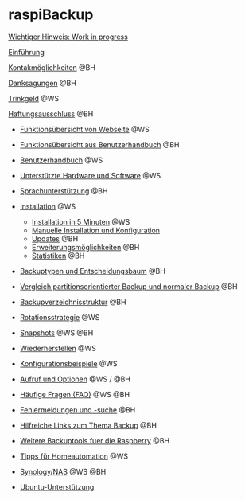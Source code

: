 # raspiBackup

[Wichtiger Hinweis: Work in progress](WIP.md)

[Einführung](einfuehrung.md)

[Kontakmöglichkeiten](kontaktmoeglichkeiten.md)   @BH

[Danksagungen](danksagungen.md)    @BH

[Trinkgeld](trinkgeld.md)   @WS

[Haftungsausschluss](haftungsausschluss.md)    @BH

- [Funktionsübersicht von Webseite](funktionsuebersicht.md)   @WS
- [Funktionsübersicht aus Benutzerhandbuch](funktionsuebersicht2.md)  @BH

- [Benutzerhandbuch](benutzerhandbuch.md)   @WS

- [Unterstützte Hardware und Software](unterstuetzte-hardware-und-software.md)   @WS
- [Sprachunterstützung](sprachunterstuetzung.md)    @BH

- [Installation](installation.md)   @WS
    - [Installation in 5 Minuten](installation-in-5-minuten.md)   @WS
    - [Manuelle Installation und Konfiguration](manuelle-installation-und-konfiguration.md)
    - [Updates](updates.md)    @BH
    - [Erweiterungsmöglichkeiten](erweiterungsmoeglichkeiten.md)    @BH
    - [Statistiken](statistiken.md)    @BH

- [Backuptypen und Entscheidungsbaum](backuptypen.md)    @BH
- [Vergleich partitionsorientierter Backup und normaler Backup](normaler-oder-partitions-backup.md)    @BH
- [Backupverzeichnisstruktur](backup-verzeichnisstruktur.md)    @BH
- [Rotationsstrategie](intelligente-rotationsstrategie.md)   @WS
- [Snapshots](schnappschuesse-snapshots.md)   @WS  @BH

- [Wiederherstellen](wiederherstellen.md)   @WS

- [Konfigurationsbeispiele](konfigurationsbeispiele.md)   @WS

- [Aufruf und Optionen](aufrufsyntax-und-optionen.md)   @WS / @BH

- [Häufige Fragen (FAQ)](faq.md)   @WS @BH
- [Fehlermeldungen und -suche](fehlermeldungen-und-suche.md)    @BH

- [Hilfreiche Links zum Thema Backup](hilfreiche-links.md)    @BH
- [Weitere Backuptools fuer die Raspberry](andere-raspberry-backup-tools.md)    @BH
- [Tipps für Homeautomation](tipps-zu-homeautomation.md)   @WS
- [Synology/NAS](synology-als-backupspace.md)   @WS @BH
- [Ubuntu-Unterstützung](ubuntu-unterstuetzung.md)
